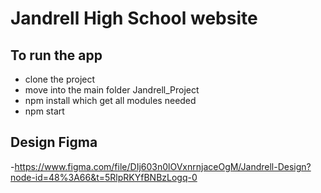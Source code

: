 # Jandrell High School website

## To run the app
- clone the project
- move into the main folder Jandrell_Project
- npm install which get all modules needed
- npm start

## Design Figma
-https://www.figma.com/file/DIj603n0lOVxnrnjaceOgM/Jandrell-Design?node-id=48%3A66&t=5RlpRKYfBNBzLogq-0
